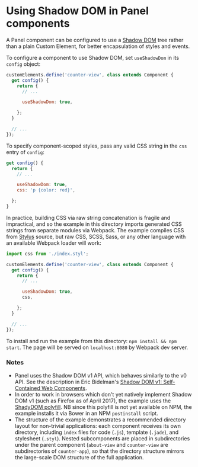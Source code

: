 # Using Shadow DOM in Panel components

A Panel component can be configured to use a [Shadow DOM](https://developers.google.com/web/fundamentals/getting-started/primers/shadowdom) tree rather than a plain Custom Element, for better encapsulation of styles and events.

To configure a component to use Shadow DOM, set `useShadowDom` in its `config` object:
```js
customElements.define('counter-view', class extends Component {
  get config() {
    return {
      // ...

      useShadowDom: true,

    };
  }

  // ...
});
```

To specify component-scoped styles, pass any valid CSS string in the `css` entry of `config`:
```js
get config() {
  return {
    // ...

    useShadowDom: true,
    css: 'p {color: red}',

  };
}
```

In practice, building CSS via raw string concatenation is fragile and impractical, and so the example in this directory imports generated CSS strings from separate modules via Webpack. The example compiles CSS from [Stylus](http://stylus-lang.com/) source, but raw CSS, SCSS, Sass, or any other language with an available Webpack loader will work:
```js
import css from './index.styl';

customElements.define('counter-view', class extends Component {
  get config() {
    return {
      // ...

      useShadowDom: true,
      css,

    };
  }

  // ...
});
```

To install and run the example from this directory: `npm install && npm start`. The page will be served on `localhost:8080` by Webpack dev server.

### Notes

- Panel uses the Shadow DOM v1 API, which behaves similarly to the v0 API. See the description in Eric Bidelman's [Shadow DOM v1: Self-Contained Web Components](https://developers.google.com/web/fundamentals/getting-started/primers/shadowdom).
- In order to work in browsers which don't yet natively implement Shadow DOM v1 (such as Firefox as of April 2017), the example uses the [ShadyDOM polyfill](https://github.com/webcomponents/shadydom). NB since this polyfill is not yet available on NPM, the example installs it via Bower in an NPM `postinstall` script.
- The structure of the example demonstrates a recommended directory layout for non-trivial applications: each component receives its own directory, including `index` files for code (`.js`), template (`.jade`), and stylesheet (`.styl`). Nested subcomponents are placed in subdirectories under the parent component (`about-view` and `counter-view` are subdirectories of `counter-app`), so that the directory structure mirrors the large-scale DOM structure of the full application.
